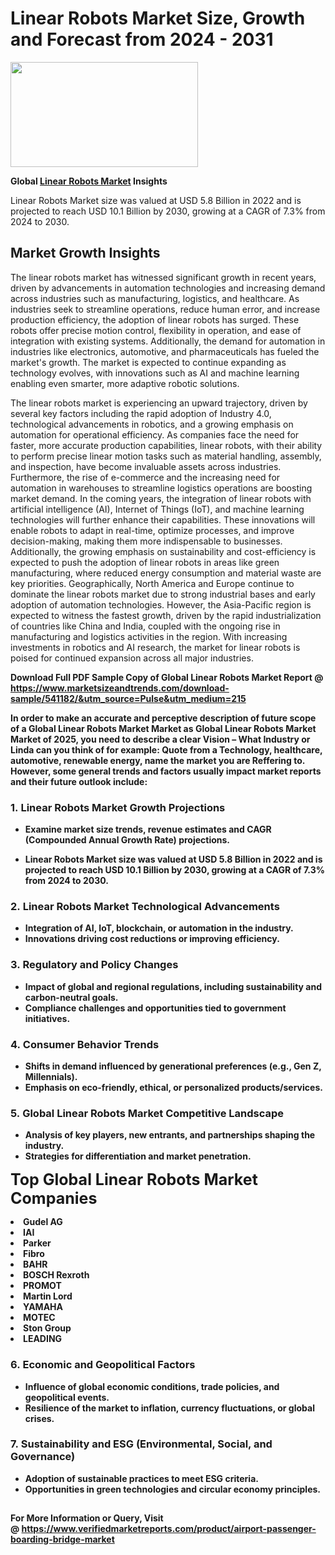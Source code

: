 <H1>Linear Robots Market Size, Growth and Forecast from 2024 - 2031</H1><img class="aligncenter size-medium wp-image-584254" src="https://thirdeyenews.in/wp-content/uploads/2024/09/Global-Market-Research-300x168.jpeg" alt="" width="300" height="168" /><p><strong>Global&nbsp;<a href="https://www.marketsizeandtrends.com/download-sample/541182/&amp;utm_source=Pulse&amp;utm_medium=215">Linear Robots Market</a> Insights</strong></p><p>Linear Robots Market size was valued at USD 5.8 Billion in 2022 and is projected to reach USD 10.1 Billion by 2030, growing at a CAGR of 7.3% from 2024 to 2030.</p><p><h2>Market Growth Insights</h2> <p>The linear robots market has witnessed significant growth in recent years, driven by advancements in automation technologies and increasing demand across industries such as manufacturing, logistics, and healthcare. As industries seek to streamline operations, reduce human error, and increase production efficiency, the adoption of linear robots has surged. These robots offer precise motion control, flexibility in operation, and ease of integration with existing systems. Additionally, the demand for automation in industries like electronics, automotive, and pharmaceuticals has fueled the market's growth. The market is expected to continue expanding as technology evolves, with innovations such as AI and machine learning enabling even smarter, more adaptive robotic solutions.</p> <p><strong></strong></p> <p>The linear robots market is experiencing an upward trajectory, driven by several key factors including the rapid adoption of Industry 4.0, technological advancements in robotics, and a growing emphasis on automation for operational efficiency. As companies face the need for faster, more accurate production capabilities, linear robots, with their ability to perform precise linear motion tasks such as material handling, assembly, and inspection, have become invaluable assets across industries. Furthermore, the rise of e-commerce and the increasing need for automation in warehouses to streamline logistics operations are boosting market demand. In the coming years, the integration of linear robots with artificial intelligence (AI), Internet of Things (IoT), and machine learning technologies will further enhance their capabilities. These innovations will enable robots to adapt in real-time, optimize processes, and improve decision-making, making them more indispensable to businesses. Additionally, the growing emphasis on sustainability and cost-efficiency is expected to push the adoption of linear robots in areas like green manufacturing, where reduced energy consumption and material waste are key priorities. Geographically, North America and Europe continue to dominate the linear robots market due to strong industrial bases and early adoption of automation technologies. However, the Asia-Pacific region is expected to witness the fastest growth, driven by the rapid industrialization of countries like China and India, coupled with the ongoing rise in manufacturing and logistics activities in the region. With increasing investments in robotics and AI research, the market for linear robots is poised for continued expansion across all major industries.</p> <p><strong></p><p><span class=""><strong>Download Full PDF Sample Copy of Global Linear Robots Market Report</strong> @ <a href="https://www.marketsizeandtrends.com/download-sample/541182/&amp;utm_source=Pulse&amp;utm_medium=215" target="_blank">https://www.marketsizeandtrends.com/download-sample/541182/&amp;utm_source=Pulse&amp;utm_medium=215</a></span></p><p>In order to make an accurate and perceptive description of future scope of a Global&nbsp;Linear Robots Market Market as Global&nbsp;Linear Robots Market Market of 2025, you need to describe a clear Vision &ndash; What Industry or Linda can you think of for example: Quote from a Technology, healthcare, automotive, renewable energy, name the market you are Reffering to. However, some general trends and factors usually impact market reports and their future outlook include:</p><h3>1.&nbsp;<strong>Linear Robots Market Growth Projections</strong></h3><ul><li>Examine market size trends, revenue estimates and CAGR (Compounded Annual Growth Rate) projections.</li><li><p>Linear Robots Market size was valued at USD 5.8 Billion in 2022 and is projected to reach USD 10.1 Billion by 2030, growing at a CAGR of 7.3% from 2024 to 2030.</p></li></ul><h3>2.&nbsp;<strong>Linear Robots Market Technological Advancements</strong></h3><ul><li>Integration of AI, IoT, blockchain, or automation in the industry.</li><li>Innovations driving cost reductions or improving efficiency.</li></ul><h3>3.&nbsp;<strong>Regulatory and Policy Changes</strong></h3><ul><li>Impact of global and regional regulations, including sustainability and carbon-neutral goals.</li><li>Compliance challenges and opportunities tied to government initiatives.</li></ul><h3>4.&nbsp;<strong>Consumer Behavior Trends</strong></h3><ul><li>Shifts in demand influenced by generational preferences (e.g., Gen Z, Millennials).</li><li>Emphasis on eco-friendly, ethical, or personalized products/services.</li></ul><h3>5.&nbsp;<strong>Global Linear Robots Market Competitive Landscape</strong></h3><ul><li>Analysis of key players, new entrants, and partnerships shaping the industry.</li><li>Strategies for differentiation and market penetration.</li></ul><p data-pm-slice="1 1 []"><span style="color: inherit; font-family: inherit; font-size: 25px;">Top Global Linear Robots Market Companies</span></p><div class="" data-test-id=""><p><li>Gudel AG</li><li> IAI</li><li> Parker</li><li> Fibro</li><li> BAHR</li><li> BOSCH Rexroth</li><li> PROMOT</li><li> Martin Lord</li><li> YAMAHA</li><li> MOTEC</li><li> Ston Group</li><li> LEADING</li></p></div><h3>6.&nbsp;<strong>Economic and Geopolitical Factors</strong></h3><ul><li>Influence of global economic conditions, trade policies, and geopolitical events.</li><li>Resilience of the market to inflation, currency fluctuations, or global crises.</li></ul><h3>7.&nbsp;<strong>Sustainability and ESG (Environmental, Social, and Governance)</strong></h3><ul><li>Adoption of sustainable practices to meet ESG criteria.</li><li>Opportunities in green technologies and circular economy principles.</li></ul><h2><strong style="font-size: 14px;">For More Information or Query, Visit @&nbsp;</strong><a style="background-color: #ffffff; font-size: 14px;" href="https://www.marketsizeandtrends.com/report/linear-robots-market/" target="_blank">https://www.verifiedmarketreports.com/product/airport-passenger-boarding-bridge-market</a></h2>

